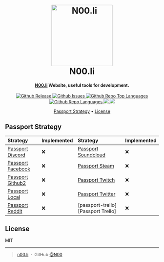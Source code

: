 <h1 align="center">
  <br>
  <a href="http://n00.li" target="_blank"><img src="" alt="N00.li" width="200"></a>
  <br>
  N00.li
  <br>
</h1>

<h4 align="center"><a href="http://n00.li" target="_blank">N00.li</a> Website, useful tools for development.</h4>

<p align="center">
  <a href="https://github.com/N00DotLi/www.n00.li" target="_blank">
    <img src="https://img.shields.io/github/release/N00DotLi/www.n00.li.svg?style=for-the-badge" alt="Github Release">
  </a>
  <a href="https://github.com/N00DotLi/www.n00.li/issues" target="_blank">
    <img src="https://img.shields.io/github/issues/N00DotLi/www.n00.li.svg?style=for-the-badge" alt="Github Issues">
  </a>
  <a href="https://github.com/N00DotLi/www.n00.li" target="_blank">
    <img src="https://img.shields.io/github/languages/top/N00DotLi/www.n00.li.svg?style=for-the-badge" alt="Github Repo Top Languages">
  </a>
  <a href="https://github.com/N00DotLi/www.n00.li" target="_blank">
    <img src="https://img.shields.io/github/languages/count/N00DotLi/www.n00.li.svg?style=for-the-badge" alt="Github Repo Languages">
  </a>
  <a href="https://discord.gg/5sZSvRs" target="_blank">
    <img src="https://img.shields.io/discord/387370799507701780.svg?style=for-the-badge">
  </a>
  <a href="http://n00.li" target="_blank">
    <img src="https://img.shields.io/badge/N00-website-brightgreen.svg?style=for-the-badge&logo=data%3Aimage%2Fpng%3Bbase64%2CiVBORw0KGgoAAAANSUhEUgAAAA4AAAAOCAYAAAAfSC3RAAAABmJLR0QA%2FwD%2FAP%2BgvaeTAAAACXBIWXMAAA3XAAAN1wFCKJt4AAAAB3RJTUUH4gEdFgQT8DLtwwAAAB1pVFh0Q29tbWVudAAAAAAAQ3JlYXRlZCB3aXRoIEdJTVBkLmUHAAABNklEQVQoz3WQvS4DUBiGn6Olq8kdVGKXEiWVWCRi4QZsXIDBLTBaiPhpXIClgxVNCDEaTGxMEtRPW%2BUx9EiO0jc5OSfn/Z7vPedDrahv6mNcDXVNDQBqMd49Rf9NrWSBGWAVOKetfmAPGAAWgGngHlgB6kABWM4CF8BhCOEkgqhnwLVaAy6BKnAQQmiqLaBBUty5j6if6jqJ1Fm1hjqvTnSBx2xrX80k4Avqh%2Fqq5lMoSchHeKszsa7exAajHRDJZFvqdnzhM2pNnVPLalMtdkkeVr%2FUW%2FUd9UWdjWY5ds53SR6M9X%2FATBxESy11GVhRnfsFJgmb8c%2BF%2F2CAnp%2FaaPSqO8AxsAucqkMhBABCCKjj6lEWyAFFtS%2Bep4C7EMKimgOu1CXgIYYUgBJq1b%2BaTJ698Y9f%2FQZHYpRag6SBzwAAAABJRU5ErkJggg%3D%3D">
  </a>
</p>

<p align="center">
  <a href="#passport-strategy">Passport Strategy</a> •
  <a href="#license">License</a>
</p>

## Passport Strategy

| Strategy                                          | Implemented | Strategy                                          | Implemented |
|:--------------------------------------------------|:------------|:--------------------------------------------------|:------------|
| [Passport Discord][passport-discord]              | ❌           | [Passport Soundcloud][passport-soundcloud]        | ❌           |
| [Passport Facebook][passport-facebook]            | ❌           | [Passport Steam][passport-steam]                  | ❌           |
| [Passport Github2][passport-github2]              | ❌           | [Passport Twitch][passport-twitch]                | ❌           |
| [Passport Local][passport-local]                  | ❌           | [Passport Twitter][passport-twitter]              | ❌           |
| [Passport Reddit][passport-reddit]                | ❌           | [passport-trello][Passport Trello]                | ❌           |

## License

MIT

---

> [n00.li](http://n00.li) &nbsp;&middot;&nbsp;
> GitHub [@N00](https://github.com/N00DotLi)

[x]:❌
[check]:✔

<!--
Repo References
-->

[repo]:https://github.com/N00DotLi/www.n00.li
[wiki]:https://github.com/N00DotLi/www.n00.li/wiki
[issues]:https://github.com/N00DotLi/www.n00.li/issues
[discord]:https://discord.gg/5sZSvRs
[n00]:http://n00.li

<!--
Link References
-->

[badge-release]:https://img.shields.io/github/release/N00DotLi/www.n00.li.svg?style=for-the-badge
[badge-issues]:https://img.shields.io/github/issues/N00DotLi/www.n00.li.svg?style=for-the-badge
[badge-discord]:https://img.shields.io/discord/387370799507701780.svg?style=for-the-badge
[badge-n00]:https://img.shields.io/badge/N00-website-brightgreen.svg?style=for-the-badge&logo=data%3Aimage%2Fpng%3Bbase64%2CiVBORw0KGgoAAAANSUhEUgAAAA4AAAAOCAYAAAAfSC3RAAAABmJLR0QA%2FwD%2FAP%2BgvaeTAAAACXBIWXMAAA3XAAAN1wFCKJt4AAAAB3RJTUUH4gEdFgQT8DLtwwAAAB1pVFh0Q29tbWVudAAAAAAAQ3JlYXRlZCB3aXRoIEdJTVBkLmUHAAABNklEQVQoz3WQvS4DUBiGn6Olq8kdVGKXEiWVWCRi4QZsXIDBLTBaiPhpXIClgxVNCDEaTGxMEtRPW%2BUx9EiO0jc5OSfn/Z7vPedDrahv6mNcDXVNDQBqMd49Rf9NrWSBGWAVOKetfmAPGAAWgGngHlgB6kABWM4CF8BhCOEkgqhnwLVaAy6BKnAQQmiqLaBBUty5j6if6jqJ1Fm1hjqvTnSBx2xrX80k4Avqh%2Fqq5lMoSchHeKszsa7exAajHRDJZFvqdnzhM2pNnVPLalMtdkkeVr%2FUW%2FUd9UWdjWY5ds53SR6M9X%2FATBxESy11GVhRnfsFJgmb8c%2BF%2F2CAnp%2FaaPSqO8AxsAucqkMhBABCCKjj6lEWyAFFtS%2Bep4C7EMKimgOu1CXgIYYUgBJq1b%2BaTJ698Y9f%2FQZHYpRag6SBzwAAAABJRU5ErkJggg%3D%3D
[badge-lang]:https://img.shields.io/github/languages/count/N00DotLi/www.n00.li.svg?style=for-the-badge
[badge-top-lang]:https://img.shields.io/github/languages/top/N00DotLi/www.n00.li.svg?style=for-the-badge
<!--
NPM Package References
-->

[passport-discord]:https://www.npmjs.com/package/passport-discord
[passport-facebook]:https://www.npmjs.com/package/passport-facebook
[passport-github2]:https://www.npmjs.com/package/passport-github2
[passport-local]:https://www.npmjs.com/package/passport-local
[passport-reddit]:https://www.npmjs.com/package/passport-reddit
[passport-soundcloud]:https://www.npmjs.com/package/passport-soundcloud
[passport-steam]:https://www.npmjs.com/package/passport-steam
[passport-twitch]:https://www.npmjs.com/package/passport-twitch
[passport-twitter]:https://www.npmjs.com/package/passport-twitter
[passport-trello]:https://www.npmjs.com/package/passport-trello